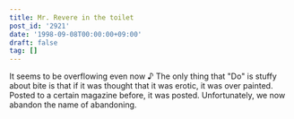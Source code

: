 ```yaml
---
title: Mr. Revere in the toilet
post_id: '2921'
date: '1998-09-08T00:00:00+09:00'
draft: false
tag: []
---
```


It seems to be overflowing even now ♪ The only thing that "Do" is stuffy about bite is that if it was thought that it was erotic, it was over painted. Posted to a certain magazine before, it was posted. Unfortunately, we now abandon the name of abandoning.